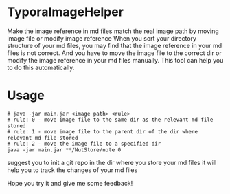 # TyporaImageHelper
Make the image reference in md files match the real image path by moving image file or modify image reference
When you sort your directory structure of your md files, you may find that the image reference in your md files is not correct.
And you have to move the image file to the correct dir or modify the image reference in your md files manually.
This tool can help you to do this automatically.

# Usage
```shell
# java -jar main.jar <image path> <rule>
# rule: 0 - move image file to the same dir as the relevant md file stored
# rule: 1 - move image file to the parent dir of the dir where relevant md file stored
# rule: 2 - move the image file to a specified dir
java -jar main.jar **/NutStore/note 0 
```
suggest you to init a git repo in the dir where you store your md files
it will help you to track the changes of your md files

Hope you try it and give me some feedback!